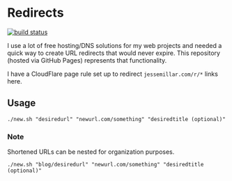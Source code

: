 # Redirects

[![build status](https://github.com/jessemillar/redirects/actions/workflows/check-links.yml/badge.svg)](https://github.com/jessemillar/redirects/actions/workflows/check-links.yml)

I use a lot of free hosting/DNS solutions for my web projects and needed a quick way to create URL redirects that would never expire. This repository (hosted via GitHub Pages) represents that functionality.

I have a CloudFlare page rule set up to redirect `jessemillar.com/r/*` links here.

## Usage

```
./new.sh "desiredurl" "newurl.com/something" "desiredtitle (optional)"
```

### Note

Shortened URLs can be nested for organization purposes.

```
./new.sh "blog/desiredurl" "newurl.com/something" "desiredtitle (optional)"
```
